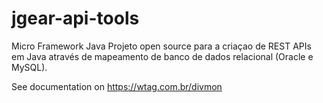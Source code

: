 # jgear-api-tools
Micro Framework Java
Projeto open source para a criaçao de REST APIs em Java através de mapeamento de banco de dados relacional (Oracle e MySQL).

See documentation on https://wtag.com.br/divmon
